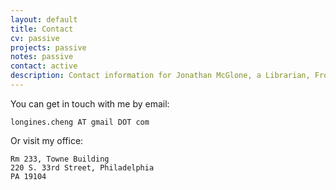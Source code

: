 ```yaml
---
layout: default
title: Contact
cv: passive
projects: passive
notes: passive
contact: active
description: Contact information for Jonathan McGlone, a Librarian, Front-End Developer, Digital Publisher, Project Manager, Music Enthusiast, and Web Noodler living and working in Michigan.
---
```


You can get in touch with me by email: 

    longines.cheng AT gmail DOT com


Or visit my office: 

    Rm 233, Towne Building
	220 S. 33rd Street, Philadelphia 
	PA 19104